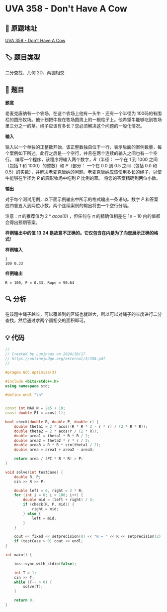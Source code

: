 # UVA 358 - Don't Have A Cow

## 🚀 原题地址

[UVA 358 - Don't Have A Cow](https://onlinejudge.org/external/3/358.pdf)

## 🏷️ 题目类型

二分查找、几何 2D、两圆相交

## 📜 题目

**题意**

老麦克唐纳有一个农场，在这个农场上他有一头牛 - 还有一个半径为 $100$码的有围栏的圆形牧场。他计划把牛拴在牧场圆周上的一根柱子上。他希望牛能够吃到牧场
里三分之一的草。绳子应该有多长？您必须解决这个问题的一般化情况。

**输入**

输入以一个单独的正整数开始，该正整数独自位于一行，表示后面的案例数量，每个案例如下所述。此行之后是一个空行，并且在两个连续的输入之间也有一个空行。
编写一个程序，该程序将输入两个数字，$R$（半径： 一个在 $1$ 到 $1000$ 之间（包括 $1$ 和 $1000$）的整数）和 $P$（部分： 一个在 $0.0$ 到 $0.5$
之间（包括 $0.0$ 和 $0.5$）的实数），并解决老麦克唐纳的问题。老麦克唐纳应该使用多长的绳子，以使牛能够在半径为 $R$ 的圆形牧场中吃到 $P$ 比例的草。
将您的答案精确到两位小数。

**输出**

对于每个测试用例，以下面示例输出中所示的格式输出一条语句。数字 $P$ 和答案应四舍五入到两位小数。两个连续案例的输出将由一个空行分隔。

注意：$π$ 的推荐值为 $2 * acos(0)$ ，但任何与 $π$ 的精确值相差在 $1e-10$ 内的值都会得出预期答案。

**样例输出中的值 $13.24$ 是故意不正确的。它仅包含在内是为了向您展示正确的格式!**

**样例输入**

```text
1
100 0.33
```

**样例输出**

```text
R = 100, P = 0.33, Rope = 90.64
```

## 🔍 分析

在该题中绳子越长，可以覆盖到的区域也就越大，所以可以对绳子的长度进行二分查找，然后通过求两个圆相交的面积即可。

## 💡 代码

```C++
//
// Created by Luminous on 2024/10/17.
// https://onlinejudge.org/external/3/358.pdf
//

#pragma GCC optimize(3)

#include <bits/stdc++.h>
using namespace std;

#define endl "\n"


const int MAX_N = 2e5 + 10;
const double PI = acos(-1);

bool check(double R, double P, double r) {
    double theta1 = 2 * acos((R * R * 2 - r * r) / (2 * R * R));
    double theta2 = 2 * acos(r / (2 * R));
    double area1 = theta1 * R * R / 2;
    double area2 = theta2 * r * r / 2;
    double area3 = R * R * sin(theta1 / 2);
    double area = area1 + area2 - area3;

    return area / (PI * R * R) > P;
}

void solve(int testCase) {
    double R, P;
    cin >> R >> P;

    double left = 0, right = 2 * R;
    for (int i = 0; i < 100; i++) {
        double mid = (left + right) / 2;
        if (check(R, P, mid)) {
            right = mid;
        } else {
            left = mid;
        }
    }

    cout << fixed << setprecision(0) << "R = " << R << setprecision(2) << ", P = " << P << ", Rope = " << right << endl;
    if (testCase > 0) cout << endl;
}

int main() {

    ios::sync_with_stdio(false);

    int T = 1;
    cin >> T;
    while (T-- > 0) {
        solve(T);
    }

    return 0;
}
```